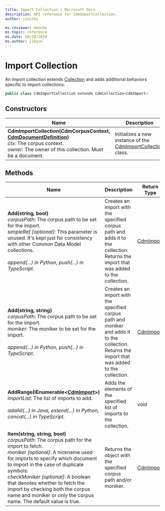 ```yaml
---
title: Import Collection | Microsoft Docs
description: API reference for CdmImportCollection.
author: jinichu

ms.reviewer: deonhe 
ms.topic: reference 
ms.date: 10/18/2019
ms.author: jibyun
---
```


# Import Collection

An import collection extends [Collection](collection.md) and adds additional behaviors specific to import collections. 

```csharp
public class CdmImportCollection extends CdmCollection<CdmImport>
```

## Constructors
|Name|Description|
|---|---|
|**CdmImportCollection(CdmCorpusContext, [CdmDocumentDefinition](document.md))**<br/>*ctx*: The corpus context.<br/>*owner*: The owner of this collection. Must be a document.|Initializes a new instance of the [CdmImportCollection](importcollection.md) class.|

## Methods
|Name|Description|Return Type|SDK|
|---|---|---|---|
|**Add(string, bool)**<br/>*corpusPath*: The corpus path to be set for the import.<br/>*simpleRef [optional]*: This parameter is unused. It's kept just for consistency with other Common Data Model collections.<br/><br/>*append(...) in Python, push(...) in TypeScript.*|Creates an import with the specified corpus path and adds it to the collection. Returns the import that was added to the collection.|[CdmImport](import.md)|1.0|
|**Add(string, string)**<br/>*corpusPath*: The corpus path to be set for the import.<br/>*moniker*: The moniker to be set for the import.<br/><br/>*append(...) in Python, push(...) in TypeScript.*|Creates an import with the specified corpus path and moniker and adds it to the collection. Returns the import that was added to the collection.|[CdmImport](import.md)| 1.0|
|**AddRange(IEnumerable\<[CdmImport](import.md)>)**<br/>*importList*: The list of imports to add.<br/><br/>*addAll(...) in Java, extend(...) in Python, concat(...) in TypeScript.*|Adds the elements of the specified list of imports to the collection.|void|1.0|
|**Item(string, string, bool)**<br/>*corpusPath*: The corpus path for the import to fetch.<br/>*moniker [optional]*: A nickname used for imports to specify which document to import in the case of duplicate symbols.<br/>*checkMoniker [optional]*: A boolean that denotes whether to fetch the import by checking both the corpus name and moniker or only the corpus name. The default value is true.|Returns the object with the specified corpus path and/or moniker.|[CdmImport](import.md)|1.6|
